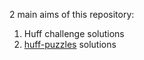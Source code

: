 2 main aims of this repository:

1. Huff challenge solutions
2. [huff-puzzles](https://github.com/RareSkills/huff-puzzles) solutions
